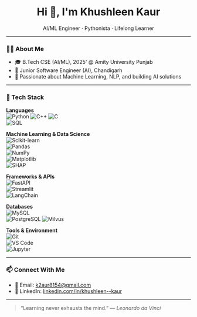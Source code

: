 <h1 align="center">Hi 👋, I'm Khushleen Kaur</h1>

<p align="center">
  AI/ML Engineer · Pythonista · Lifelong Learner
</p>

---

### 👩‍💻 About Me

- 🎓 B.Tech CSE (AI/ML), 2025' @ Amity University Punjab  
- 💼 Junior Software Engineer (AI), Chandigarh  
- 🌱 Passionate about Machine Learning, NLP, and building AI solutions  

---

### 🧰 Tech Stack

**Languages**  
![Python](https://img.shields.io/badge/Python-3670A0?style=for-the-badge&logo=python&logoColor=white)
![C++](https://img.shields.io/badge/C++-00599C?style=for-the-badge&logo=cplusplus&logoColor=white)
![C](https://img.shields.io/badge/C-00599C?style=for-the-badge&logo=c&logoColor=white)  
![SQL](https://img.shields.io/badge/SQL-4479A1?style=for-the-badge&logo=mysql&logoColor=white)

**Machine Learning & Data Science**  
![Scikit-learn](https://img.shields.io/badge/Scikit--Learn-F7931E?style=for-the-badge&logo=scikitlearn&logoColor=white)  
![Pandas](https://img.shields.io/badge/Pandas-150458?style=for-the-badge&logo=pandas&logoColor=white)  
![NumPy](https://img.shields.io/badge/NumPy-013243?style=for-the-badge&logo=numpy&logoColor=white)  
![Matplotlib](https://img.shields.io/badge/Matplotlib-004F8B?style=for-the-badge&logo=matplotlib&logoColor=white)  
![SHAP](https://img.shields.io/badge/SHAP-804000?style=for-the-badge&logo=python&logoColor=white)

**Frameworks & APIs**  
![FastAPI](https://img.shields.io/badge/FastAPI-009688?style=for-the-badge&logo=fastapi&logoColor=white)  
![Streamlit](https://img.shields.io/badge/Streamlit-FF4B4B?style=for-the-badge&logo=streamlit&logoColor=white)  
![LangChain](https://img.shields.io/badge/LangChain-000000?style=for-the-badge&logo=python&logoColor=white)  

**Databases**  
![MySQL](https://img.shields.io/badge/MySQL-005C84?style=for-the-badge&logo=mysql&logoColor=white)  
![PostgreSQL](https://img.shields.io/badge/PostgreSQL-336791?style=for-the-badge&logo=postgresql&logoColor=white)
![Milvus](https://img.shields.io/badge/Milvus-18C1AA?style=for-the-badge&logo=milvus&logoColor=white)

**Tools & Environment**  
![Git](https://img.shields.io/badge/Git-F05032?style=for-the-badge&logo=git&logoColor=white)  
![VS Code](https://img.shields.io/badge/VSCode-007ACC?style=for-the-badge&logo=visual-studio-code&logoColor=white)  
![Jupyter](https://img.shields.io/badge/Jupyter-F37626?style=for-the-badge&logo=jupyter&logoColor=white)

---

### 📫 Connect With Me

- 📧 Email: [k2aur8154@gmail.com](mailto:k2aur8154@gmail.com)  
- 💼 LinkedIn: [linkedin.com/in/khushleen--kaur](https://www.linkedin.com/in/khushleen--kaur)  

---

> “Learning never exhausts the mind.” — *Leonardo da Vinci*
